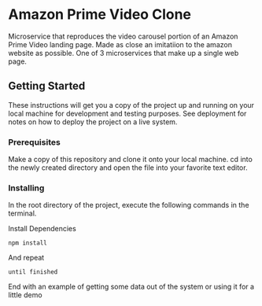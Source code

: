 # Amazon Prime Video Clone

Microservice that reproduces the video carousel portion of an Amazon Prime Video landing page.  Made as close an imitatiion to the amazon website as possible.  One of 3 microservices that make up a single web page.  

## Getting Started

These instructions will get you a copy of the project up and running on your local machine for development and testing purposes. See deployment for notes on how to deploy the project on a live system.

### Prerequisites

Make a copy of this repository and clone it onto your local machine.
cd into the newly created directory and open the file into your favorite text editor.


### Installing

In the root directory of the project, execute the following commands in the terminal.

Install Dependencies

```
npm install
```

And repeat

```
until finished
```

End with an example of getting some data out of the system or using it for a little demo


